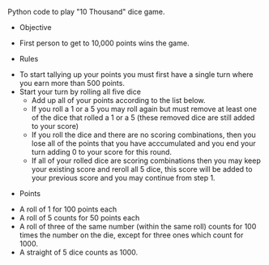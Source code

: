 Python code to play "10 Thousand" dice game. 
* Objective  
- First person to get to 10,000 points wins the game. 
* Rules
- To start tallying up your points you must first have a single turn where you earn more than 500 points. 
- Start your turn by rolling all five dice
  - Add up all of your points according to the list below.
  - If you roll a 1 or a 5 you may roll again but must remove at least one of the dice that rolled a 1 or a 5 (these removed dice are still added to your score)
  - If you roll the dice and there are no scoring combinations, then you lose all of the points that you have acccumulated and you end your turn adding 0 to your score for this round.
  - If all of your rolled dice are scoring combinations then you may keep your existing score and reroll all 5 dice, this score will be added to your previous score and you may continue from step 1. 
* Points
- A roll of 1 for 100 points each
- A roll of 5 counts for 50 points each
- A roll of three of the same number (within the same roll) counts for 100 times the number on the die, except for three ones which count for 1000. 
- A straight of 5 dice counts as 1000. 
